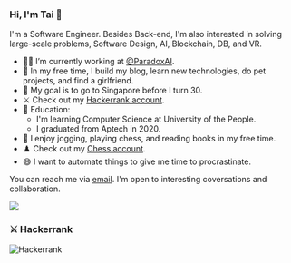 ### Hi, I'm Tai 👋
 
<!--
**tailtq/tailtq** is a ✨ _special_ ✨ repository because its `README.md` (this file) appears on your GitHub profile.
-->
I'm a Software Engineer. Besides Back-end, I'm also interested in solving large-scale problems, Software Design, AI, Blockchain, DB, and VR.

- :man_technologist: I’m currently working at [@ParadoxAI](https://github.com/ParadoxAI).
- 🔭 In my free time, I build my blog, learn new technologies, do pet projects, and find a girlfriend.
- :lion: My goal is to go to Singapore before I turn 30.
- :crossed_swords: Check out my [Hackerrank account](https://www.hackerrank.com/ltquoctaidn98).
- 🌱 Education:
  - I'm learning Computer Science at University of the People.
  - I graduated from Aptech in 2020.
- :running: I enjoy jogging, playing chess, and reading books in my free time.
- :chess_pawn: Check out my [Chess account](https://www.chess.com/member/ltquoctaidn98).
- 😄 I want to automate things to give me time to procrastinate.

You can reach me via [email](mailto:ltquoctaidn98@gmail.com). I'm open to interesting coversations and collaboration.

<a href="https://github.com/anuraghazra/github-readme-stats" style="width: 400px">
  <img align="center" src="https://github-readme-stats.vercel.app/api?username=tailtq&count_private=true&show_icons=true" />
</a>

### :crossed_swords: Hackerrank
![Hackerrank](https://raw.githubusercontent.com/tailtq/tailtq/main/hackerrank.png)
